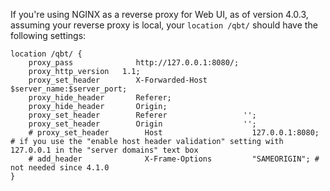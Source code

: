 If you're using NGINX as a reverse proxy for Web UI, as of version 4.0.3, assuming your reverse proxy is local, your `location /qbt/` should have the following settings:

```nginx
location /qbt/ {
    proxy_pass              http://127.0.0.1:8080/;
    proxy_http_version   1.1;
    proxy_set_header        X-Forwarded-Host        $server_name:$server_port;
    proxy_hide_header       Referer;
    proxy_hide_header       Origin;
    proxy_set_header        Referer                 '';
    proxy_set_header        Origin                  '';
    # proxy_set_header        Host                    127.0.0.1:8080; # if you use the "enable host header validation" setting with 127.0.0.1 in the "server domains" text box
    # add_header              X-Frame-Options         "SAMEORIGIN"; # not needed since 4.1.0
}
```
